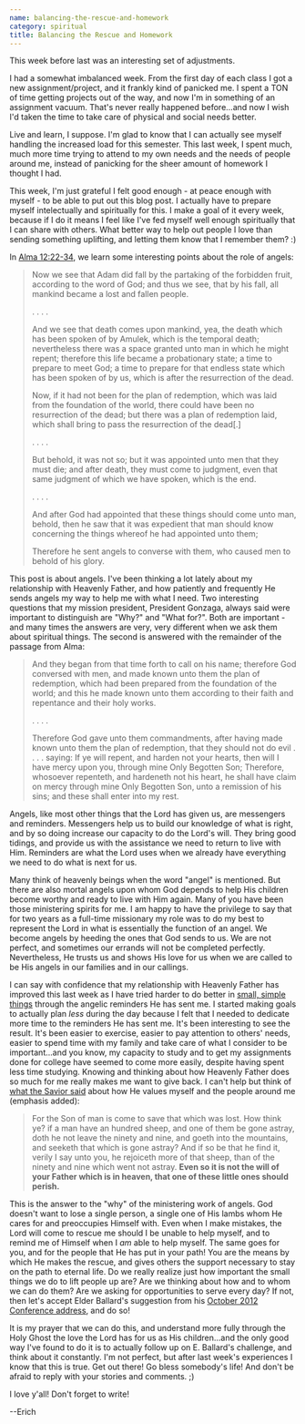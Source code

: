 ```yaml
---
name: balancing-the-rescue-and-homework
category: spiritual
title: Balancing the Rescue and Homework
---
```

This week before last was an interesting set of adjustments.

I had a somewhat imbalanced week. From the first day of each class I got a new assignment/project, and it frankly kind of panicked me. I spent a TON of time getting projects out of the way, and now I'm in something of an assignment vacuum. That's never really happened before...and now I wish I'd taken the time to take care of physical and social needs better.

Live and learn, I suppose. I'm glad to know that I can actually see myself handling the increased load for this semester. This last week, I spent much, much more time trying to attend to my own needs and the needs of people around me, instead of panicking for the sheer amount of homework I thought I had.

This week, I'm just grateful I felt good enough - at peace enough with myself - to be able to put out this blog post. I actually have to prepare myself intelectually and spiritually for this. I make a goal of it every week, because if I do it means I feel like I've fed myself well enough spiritually that I can share with others. What better way to help out people I love than sending something uplifting, and letting them know that I remember them? :)

In [Alma 12:22-34](https://www.lds.org/scriptures/bofm/alma/12.22-34?lang=eng#21), we learn some interesting points about the role of angels:

> Now we see that Adam did fall by the partaking of the forbidden fruit, according to the word of God; and thus we see, that by his fall, all mankind became a lost and fallen people.
> 
> . . . .
> 
> And we see that death comes upon mankind, yea, the death which has been spoken of by Amulek, which is the temporal death; nevertheless there was a space granted unto man in which he might repent; therefore this life became a probationary state; a time to prepare to meet God; a time to prepare for that endless state which has been spoken of by us, which is after the resurrection of the dead.
> 
> Now, if it had not been for the plan of redemption, which was laid from the foundation of the world, there could have been no resurrection of the dead; but there was a plan of redemption laid, which shall bring to pass the resurrection of the dead[.]
> 
> . . . .
> 
> But behold, it was not so; but it was appointed unto men that they must die; and after death, they must come to judgment, even that same judgment of which we have spoken, which is the end.
> 
> . . . .
> 
> And after God had appointed that these things should come unto man, behold, then he saw that it was expedient that man should know concerning the things whereof he had appointed unto them;
> 
> Therefore he sent angels to converse with them, who caused men to behold of his glory.

This post is about angels. I've been thinking a lot lately about my relationship with Heavenly Father, and how patiently and frequently He sends angels my way to help me with what I need. Two interesting questions that my mission president, President Gonzaga, always said were important to distinguish are "Why?" and "What for?". Both are important - and many times the answers are very, very different when we ask them about spiritual things. The second is answered with the remainder of the passage from Alma:

> And they began from that time forth to call on his name; therefore God conversed with men, and made known unto them the plan of redemption, which had been prepared from the foundation of the world; and this he made known unto them according to their faith and repentance and their holy works.
> 
> . . . .
> 
> Therefore God gave unto them commandments, after having made known unto them the plan of redemption, that they should not do evil . . . . saying: If ye will repent, and harden not your hearts, then will I have mercy upon you, through mine Only Begotten Son; Therefore, whosoever repenteth, and hardeneth not his heart, he shall have claim on mercy through mine Only Begotten Son, unto a remission of his sins; and these shall enter into my rest.

Angels, like most other things that the Lord has given us, are messengers and reminders. Messengers help us to build our knowledge of what is right, and by so doing increase our capacity to do the Lord's will. They bring good tidings, and provide us with the assistance we need to return to live with Him. Reminders are what the Lord uses when we already have everything we need to do what is next for us. 

Many think of heavenly beings when the word "angel" is mentioned. But there are also mortal angels upon whom God depends to help His children become worthy and ready to live with Him again. Many of you have been those ministering spirits for me. I am happy to have the privilege to say that for two years as a full-time missionary my role was to do my best to represent the Lord in what is essentially the function of an angel. We become angels by heeding the ones that God sends to us. We are not perfect, and sometimes our errands will not be completed perfectly. Nevertheless, He trusts us and shows His love for us when we are called to be His angels in our families and in our callings.

I can say with confidence that my relationship with Heavenly Father has improved this last week as I have tried harder to do better in [small, simple things](https://www.lds.org/scriptures/bofm/alma/37.6-7?lang=eng#5) through the angelic reminders He has sent me. I started making goals to actually plan *less* during the day because I felt that I needed to dedicate more time to the reminders He has sent me. It's been interesting to see the result. It's been easier to exercise, easier to pay attention to others' needs, easier to spend time with my family and take care of what I consider to be important...and you know, my capacity to study and to get my assignments done for college have seemed to come more easily, despite having spent less time studying. Knowing and thinking about how Heavenly Father does so much for me really makes me want to give back. I can't help but think of [what the Savior said](https://www.lds.org/scriptures/nt/matt/18.11-14?lang=eng#10) about how He values myself and the people around me (emphasis added):

>  For the Son of man is come to save that which was lost.
>  How think ye? if a man have an hundred sheep, and one of them be gone astray, doth he not leave the ninety and nine, and goeth into the mountains, and seeketh that which is gone astray?
>  And if so be that he find it, verily I say unto you, he rejoiceth more of that sheep, than of the ninety and nine which went not astray.
>  **Even so it is not the will of your Father which is in heaven, that one of these little ones should perish.**

This is the answer to the "why" of the ministering work of angels. God doesn't want to lose a single person, a single one of His lambs whom He cares for and preoccupies Himself with. Even when I make mistakes, the Lord will come to rescue me should I be unable to help myself, and to remind me of Himself when I *am* able to help myself. The same goes for you, and for the people that He has put in your path! You are the means by which He makes the rescue, and gives others the support necessary to stay on the path to eternal life. Do we really realize just how important the small things we do to lift people up are? Are we thinking about how and to whom we can do them? Are we asking for opportunities to serve every day? If not, then let's accept Elder Ballard's suggestion from his [October 2012 Conference address](https://www.lds.org/general-conference/2012/10/be-anxiously-engaged.p31-35?lang=eng#f1), and do so!

It is my prayer that we can do this, and understand more fully through the Holy Ghost the love the Lord has for us as His children...and the only good way I've found to do it is to actually follow up on E. Ballard's challenge, and think about it constantly. I'm not perfect, but after last week's experiences I know that this is true. Get out there! Go bless somebody's life! And don't be afraid to reply with your stories and comments. ;)

I love y'all! Don't forget to write!

--Erich